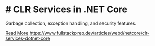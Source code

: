 # # CLR Services in .NET Core

Garbage collection, exception handling, and security features.

[Read More](https://www.fullstackprep.dev/articles/webd/netcore/clr-services-dotnet-core) https://www.fullstackprep.dev/articles/webd/netcore/clr-services-dotnet-core